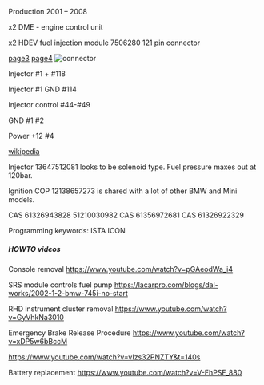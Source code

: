 
Production 2001 – 2008

x2 DME - engine control unit

x2 HDEV fuel injection module 7506280 121 pin connector

[page3](https://github.com/rusefi/rusefi_documentation/blob/master/oem_docs/Bmw/2003_7_Series_e65/2003_N73_engine_3.png)
[page4](https://github.com/rusefi/rusefi_documentation/blob/master/oem_docs/Bmw/2003_7_Series_e65/2003_N73_engine_4.png)
![connector](https://github.com/rusefi/rusefi_documentation/raw/master/oem_docs/TE/Connector_121_pinout.jpg)

Injector #1 + #118

Injector #1 GND #114

Injector control #44-#49

GND #1 #2

Power +12 #4


[wikipedia](https://en.wikipedia.org/wiki/BMW_7_Series_(E65))

Injector 13647512081 looks to be solenoid type. Fuel pressure maxes out at 120bar.

Ignition COP 12138657273 is shared with a lot of other BMW and Mini models.


CAS 61326943828 51210030982
CAS 61356972681 
CAS 61326922329

Programming keywords:
ISTA ICON

##### HOWTO videos

Console removal https://www.youtube.com/watch?v=pGAeodWa_i4

SRS module controls fuel pump 
https://lacarpro.com/blogs/dal-works/2002-1-2-bmw-745i-no-start

RHD instrument cluster removal https://www.youtube.com/watch?v=GyVhkNa3010

Emergency Brake Release Procedure https://www.youtube.com/watch?v=xDP5w6bBccM

https://www.youtube.com/watch?v=vIzs32PNZTY&t=140s

Battery replacement https://www.youtube.com/watch?v=V-FhPSF_880